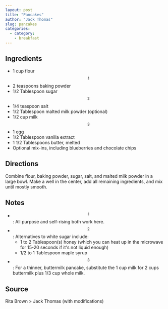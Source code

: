 ```yaml
---
layout: post
title: "Pancakes"
author: "Jack Thomas"
slug: pancakes
categories:
  - category:
    - breakfast
---
```


## Ingredients

- 1 cup flour$$^{1}$$
- 2 teaspoons baking powder
- 1/2 Tablespoon sugar$$^{2}$$
- 1/4 teaspoon salt
- 1/2 Tablespoon malted milk powder (optional)
- 1/2 cup milk$$^{3}$$
- 1 egg
- 1/2 Tablespoon vanilla extract
- 1 1/2 Tablespoons butter, melted
- Optional mix-ins, including blueberries and chocolate chips

## Directions

Combine flour, baking powder, sugar, salt, and malted milk powder in a large bowl. Make a well in the center, add all remaining ingredients, and mix until mostly smooth.

## Notes

- $$^{1}$$: All purpose and self-rising both work here.
- $$^{2}$$: Alternatives to white sugar include:
    - 1 to 2 Tablespoon(s) honey (which you can heat up in the microwave for 15-20 seconds if it's not liquid enough)
    - 1/2 to 1 Tablespoon maple syrup
- $$^{3}$$: For a thinner, buttermilk pancake, substitute the 1 cup milk for 2 cups buttermilk plus 1/3 cup whole milk.

## Source

Rita Brown > Jack Thomas (with modifications)
